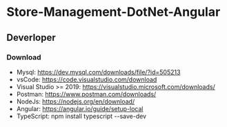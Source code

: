 # Store-Management-DotNet-Angular

## Deverloper
### Download
- Mysql: https://dev.mysql.com/downloads/file/?id=505213
- vsCode: https://code.visualstudio.com/download
- Visual Studio >= 2019: https://visualstudio.microsoft.com/downloads/
- Postman: https://www.postman.com/downloads/
- NodeJs: https://nodejs.org/en/download/
- Angular: https://angular.io/guide/setup-local
- TypeScript: npm install typescript --save-dev
